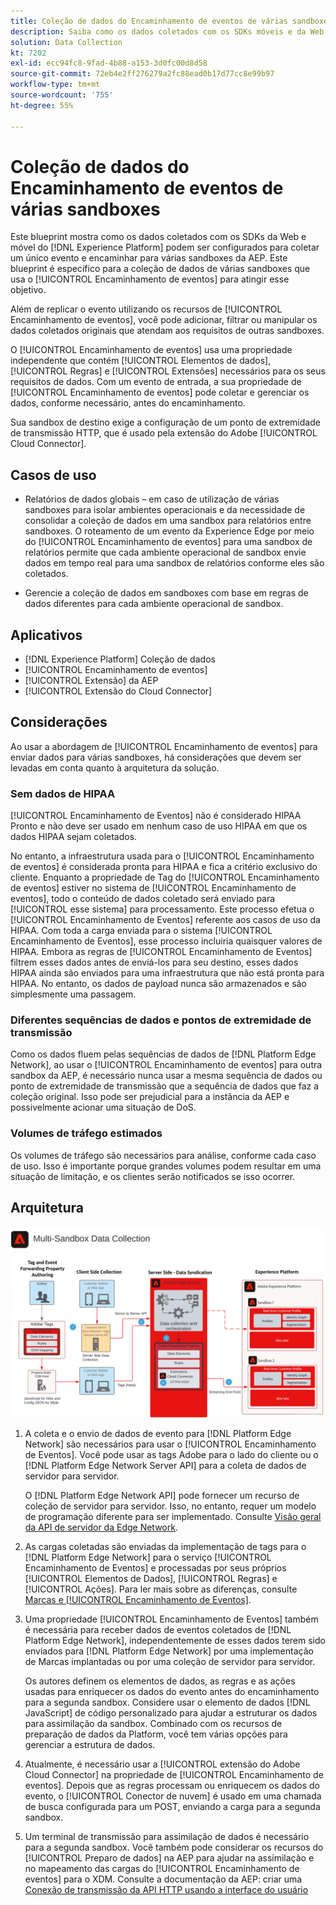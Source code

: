 ```yaml
---
title: Coleção de dados do Encaminhamento de eventos de várias sandboxes
description: Saiba como os dados coletados com os SDKs móveis e da Web da Experience Platform podem ser configurados para coletar um único evento e encaminhar para várias sandboxes da Experience Platform.
solution: Data Collection
kt: 7202
exl-id: ecc94fc8-9fad-4b88-a153-3d0fc00d8d58
source-git-commit: 72eb4e2ff276279a2fc88ead0b17d77cc8e99b97
workflow-type: tm+mt
source-wordcount: '755'
ht-degree: 55%

---
```


# Coleção de dados do Encaminhamento de eventos de várias sandboxes

Este blueprint mostra como os dados coletados com os SDKs da Web e móvel do [!DNL Experience Platform] podem ser configurados para coletar um único evento e encaminhar para várias sandboxes da AEP. Este blueprint é específico para a coleção de dados de várias sandboxes que usa o [!UICONTROL Encaminhamento de eventos] para atingir esse objetivo.

Além de replicar o evento utilizando os recursos de [!UICONTROL Encaminhamento de eventos], você pode adicionar, filtrar ou manipular os dados coletados originais que atendam aos requisitos de outras sandboxes.

O [!UICONTROL Encaminhamento de eventos] usa uma propriedade independente que contém [!UICONTROL Elementos de dados], [!UICONTROL Regras] e [!UICONTROL Extensões] necessários para os seus requisitos de dados. Com um evento de entrada, a sua propriedade de [!UICONTROL Encaminhamento de eventos] pode coletar e gerenciar os dados, conforme necessário, antes do encaminhamento.

Sua sandbox de destino exige a configuração de um ponto de extremidade de transmissão HTTP, que é usado pela extensão do Adobe [!UICONTROL Cloud Connector].

## Casos de uso

* Relatórios de dados globais – em caso de utilização de várias sandboxes para isolar ambientes operacionais e da necessidade de consolidar a coleção de dados em uma sandbox para relatórios entre sandboxes. O roteamento de um evento da Experience Edge por meio do [!UICONTROL Encaminhamento de eventos] para uma sandbox de relatórios permite que cada ambiente operacional de sandbox envie dados em tempo real para uma sandbox de relatórios conforme eles são coletados.

* Gerencie a coleção de dados em sandboxes com base em regras de dados diferentes para cada ambiente operacional de sandbox.

## Aplicativos

* [!DNL Experience Platform] Coleção de dados
* [!UICONTROL Encaminhamento de eventos]
* [!UICONTROL Extensão] da AEP
* [!UICONTROL Extensão do Cloud Connector]

## Considerações

Ao usar a abordagem de [!UICONTROL Encaminhamento de eventos] para enviar dados para várias sandboxes, há considerações que devem ser levadas em conta quanto à arquitetura da solução.

### Sem dados de HIPAA

[!UICONTROL Encaminhamento de Eventos] não é considerado HIPAA Pronto e não deve ser usado em nenhum caso de uso HIPAA em que os dados HIPAA sejam coletados.

No entanto, a infraestrutura usada para o [!UICONTROL Encaminhamento de eventos] é considerada pronta para HIPAA e fica a critério exclusivo do cliente. Enquanto a propriedade de Tag do [!UICONTROL Encaminhamento de eventos] estiver no sistema de [!UICONTROL Encaminhamento de eventos], todo o conteúdo de dados coletado será enviado para [!UICONTROL esse sistema] para processamento. Este processo efetua o [!UICONTROL Encaminhamento de Eventos] referente aos casos de uso da HIPAA. Com toda a carga enviada para o sistema [!UICONTROL Encaminhamento de Eventos], esse processo incluiria quaisquer valores de HIPAA. Embora as regras de [!UICONTROL Encaminhamento de Eventos] filtrem esses dados antes de enviá-los para seu destino, esses dados HIPAA ainda são enviados para uma infraestrutura que não está pronta para HIPAA. No entanto, os dados de payload nunca são armazenados e são simplesmente uma passagem.

### Diferentes sequências de dados e pontos de extremidade de transmissão

Como os dados fluem pelas sequências de dados de [!DNL Platform Edge Network], ao usar o [!UICONTROL Encaminhamento de eventos] para outra sandbox da AEP, é necessário nunca usar a mesma sequência de dados ou ponto de extremidade de transmissão que a sequência de dados que faz a coleção original. Isso pode ser prejudicial para a instância da AEP e possivelmente acionar uma situação de DoS.

### Volumes de tráfego estimados

Os volumes de tráfego são necessários para análise, conforme cada caso de uso. Isso é importante porque grandes volumes podem resultar em uma situação de limitação, e os clientes serão notificados se isso ocorrer.

## Arquitetura

![Encaminhamento de eventos [!UICONTROL de várias sandboxes]](assets/multi-sandbox-data-collection.png)

1. A coleta e o envio de dados de evento para [!DNL Platform Edge Network] são necessários para usar o [!UICONTROL Encaminhamento de Eventos]. Você pode usar as tags Adobe para o lado do cliente ou o [!DNL Platform Edge Network Server API] para a coleta de dados de servidor para servidor.

   O [!DNL Platform Edge Network API] pode fornecer um recurso de coleção de servidor para servidor. Isso, no entanto, requer um modelo de programação diferente para ser implementado. Consulte [Visão geral da API de servidor da Edge Network](https://experienceleague.adobe.com/docs/experience-platform/edge-network-server-api/overview.html?lang=pt-BR).

1. As cargas coletadas são enviadas da implementação de tags para o [!DNL Platform Edge Network] para o serviço [!UICONTROL Encaminhamento de Eventos] e processadas por seus próprios [!UICONTROL Elementos de Dados], [!UICONTROL Regras] e [!UICONTROL Ações]. Para ler mais sobre as diferenças, consulte [Marcas e [!UICONTROL Encaminhamento de Eventos]](https://experienceleague.adobe.com/docs/experience-platform/tags/event-forwarding/overview.html?lang=pt-BR#differences-from-tags).

1. Uma propriedade [!UICONTROL Encaminhamento de Eventos] também é necessária para receber dados de eventos coletados de [!DNL Platform Edge Network], independentemente de esses dados terem sido enviados para [!DNL Platform Edge Network] por uma implementação de Marcas implantadas ou por uma coleção de servidor para servidor.

   Os autores definem os elementos de dados, as regras e as ações usadas para enriquecer os dados do evento antes do encaminhamento para a segunda sandbox. Considere usar o elemento de dados [!DNL JavaScript] de código personalizado para ajudar a estruturar os dados para assimilação da sandbox. Combinado com os recursos de preparação de dados da Platform, você tem várias opções para gerenciar a estrutura de dados.

1. Atualmente, é necessário usar a [!UICONTROL extensão do Adobe Cloud Connector] na propriedade de [!UICONTROL Encaminhamento de eventos]. Depois que as regras processam ou enriquecem os dados do evento, o [!UICONTROL Conector de nuvem] é usado em uma chamada de busca configurada para um POST, enviando a carga para a segunda sandbox.

1. Um terminal de transmissão para assimilação de dados é necessário para a segunda sandbox. Você também pode considerar os recursos do [!UICONTROL Preparo de dados] na AEP para ajudar na assimilação e no mapeamento das cargas do [!UICONTROL Encaminhamento de eventos] para o XDM. Consulte a documentação da AEP: criar uma [Conexão de transmissão da API HTTP usando a interface do usuário](https://experienceleague.adobe.com/docs/experience-platform/sources/ui-tutorials/create/streaming/http.html?lang=pt-BR)
